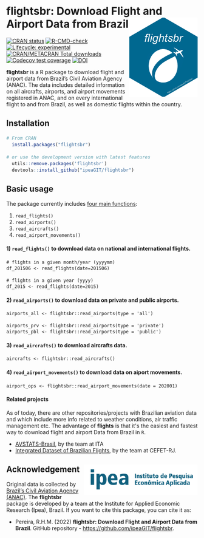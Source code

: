 # flightsbr: Download Flight and Airport Data from Brazil <img align="right" src="man/figures/logo.png?raw=true" alt="logo" width="180">

[![CRAN
   status](https://www.r-pkg.org/badges/version/flightsbr)](https://CRAN.R-project.org/package=flightsbr)
[![R-CMD-check](https://github.com/ipeaGIT/flightsbr/workflows/R-CMD-check/badge.svg)](https://github.com/ipeaGIT/flightsbr/actions)
[![Lifecycle:
     experimental](https://img.shields.io/badge/lifecycle-experimental-orange.svg)](https://lifecycle.r-lib.org/articles/stages.html)
[![CRAN/METACRAN Total
   downloads](http://cranlogs.r-pkg.org/badges/grand-total/flightsbr?color=yellow)](https://CRAN.R-project.org/package=flightsbr)
[![Codecov test
coverage](https://codecov.io/gh/ipeaGIT/flightsbr/branch/main/graph/badge.svg)](https://app.codecov.io/gh/ipeaGIT/flightsbr?branch=main)
[![DOI](https://img.shields.io/badge/DOI-10.31219%2Fosf.io%2Fjdv7u-blue)](https://doi.org/10.31219/osf.io/jdv7u)

**flightsbr** is a R package to download flight and airport data from Brazil’s Civil Aviation Agency (ANAC). The data includes detailed information on all aircrafts, airports, and airport movements registered in ANAC, and on every international flight to and from Brazil, as well as domestic flights within the country.


## Installation

```R
# From CRAN
  install.packages("flightsbr")

# or use the development version with latest features
  utils::remove.packages('flightsbr')
  devtools::install_github("ipeaGIT/flightsbr")
```


## Basic usage
The package currently includes [four main functions](https://ipeagit.github.io/flightsbr/reference/index.html):

1. `read_flights()`
2. `read_airports()`
3. `read_aircrafts()`
4. `read_airport_movements()`

#### 1) `read_flights()` to download data on national and international flights.
```
# flights in a given month/year (yyyymm)
df_201506 <- read_flights(date=201506)

# flights in a given year (yyyy)
df_2015 <- read_flights(date=2015)

```

#### 2) `read_airports()` to download data on private and public airports.
```
airports_all <- flightsbr::read_airports(type = 'all')

airports_prv <- flightsbr::read_airports(type = 'private')
airports_pbl <- flightsbr::read_airports(type = 'public')

```

#### 3) `read_aircrafts()` to download aircrafts data.
```
aircrafts <- flightsbr::read_aircrafts()
```

#### 4) `read_airport_movements()` to download data on aiport movements.
```
airport_ops <- flightsbr::read_airport_movements(date = 202001)
```


#### **Related projects**

As of today, there are other repositories/projects with Brazilian aviation data and which include more info related to weather conditions, air traffic management etc. The advantage of **flights** is that it's the easiest and fastest way to download flight and airport Data from Brazil in `R`.

- [AVSTATS-Brasil](http://www.nectar.ita.br/avstats/), by the team at ITA
- [Integrated Dataset of Brazilian Flights](https://ieee-dataport.org/documents/brazilian-flights-dataset), by the team at CEFET-RJ.


## Acknowledgement <a href="https://www.ipea.gov.br"><img align="right" src="man/figures/ipea_logo.png" alt="IPEA" width="300" /></a>

Original data is collected by [Brazil’s Civil Aviation Agency (ANAC)](https://www.gov.br/anac/pt-br). The **flightsbr** package is developed by a team at the Institute for Applied Economic Research (Ipea), Brazil. If you want to cite this package, you can cite it as:

* Pereira, R.H.M. (2022) **flightsbr: Download Flight and Airport Data from Brazil**. GitHub repository - https://github.com/ipeaGIT/flightsbr.

